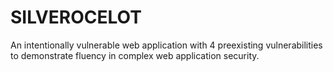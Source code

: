 # SILVEROCELOT
An intentionally vulnerable web application with 4 preexisting vulnerabilities to demonstrate fluency in complex web application security.  
